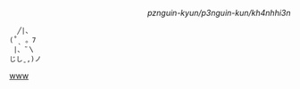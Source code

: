 <p align="right"><i>pznguin-kyun/p3nguin-kun/kh4nhhi3n</i></p>

```
  ╱|、
(˚ˎ 。7  
 |、˜〵          
じしˍ,)ノ
```

[www](https://pznguin.is-a.dev)
